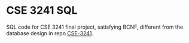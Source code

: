 CSE 3241 SQL
=========
SQL code for CSE 3241 final project, satisfying BCNF, different from the database design in repo [CSE-3241](https://github.com/izzyleung/CSE-3241).